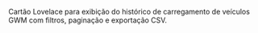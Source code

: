Cartão Lovelace para exibição do histórico de carregamento de veículos GWM com filtros, paginação e exportação CSV.